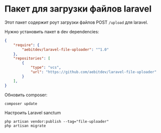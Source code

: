 # Пакет для загрузки файлов laravel

Этот пакет содержит роут загрузки файлов POST `/upload` для laravel.

Нужно установить пакет в dev dependencies:
```json
{
    "require": {
        "aebitdev/laravel-file-uploader": "^1.0"
    },
    "repositories": [
        {
            "type": "vcs",
            "url": "https://github.com/aebitdev/laravel-file-uploader"
        }
    ],
}
```

Обновить composer:
```shell
composer update
```

Настроить Laravel sanctum
```shell
php artisan vendor:publish --tag="file-uploader"
php artisan migrate
```
